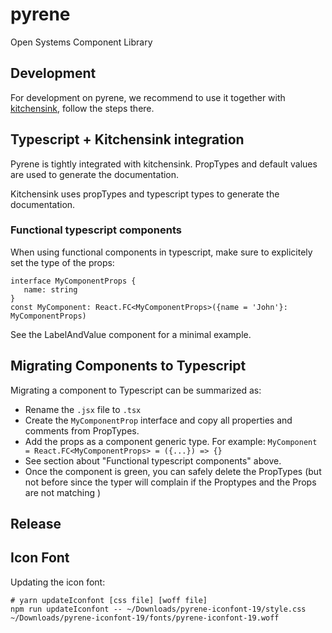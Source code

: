 # pyrene
Open Systems Component Library

## Development

For development on pyrene, we recommend to use it together with [kitchensink](../kitchensink), follow the steps there.

## Typescript + Kitchensink integration 
Pyrene is tightly integrated with kitchensink. PropTypes and default values are used to generate the documentation. 

Kitchensink uses propTypes and typescript types to generate the documentation. 

### Functional typescript components
When using functional components in typescript, make sure to explicitely set the type of the props: 
```
interface MyComponentProps {
   name: string
}
const MyComponent: React.FC<MyComponentProps>({name = 'John'}: MyComponentProps)
```

See the LabelAndValue component for a minimal example.  

## Migrating Components to Typescript
Migrating a component to Typescript can be summarized as: 
   - Rename the `.jsx` file to `.tsx`
   - Create the `MyComponentProp` interface and copy all properties and comments from PropTypes.
   - Add the props as a component generic type. For example: 
      ```MyComponent = React.FC<MyComponentProps> = ({...}) => {}```
   - See section about "Functional typescript components" above.
   - Once the component is green, you can safely delete the PropTypes (but not before since the typer will complain if 
   the Proptypes and the Props are not matching ) 

## Release



## Icon Font

Updating the icon font:
```
# yarn updateIconfont [css file] [woff file]
npm run updateIconfont -- ~/Downloads/pyrene-iconfont-19/style.css  ~/Downloads/pyrene-iconfont-19/fonts/pyrene-iconfont-19.woff
```
